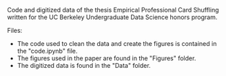 Code and digitized data of the thesis Empirical Professional Card Shuffling written for the UC Berkeley Undergraduate Data Science honors program.

Files:
- The code used to clean the data and create the figures is contained in the "code.ipynb" file.
- The figures used in the paper are found in the "Figures" folder.
- The digitized data is found in the "Data" folder.
